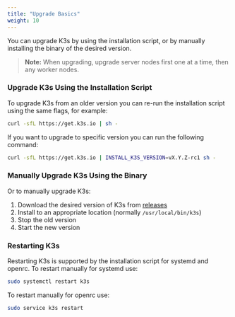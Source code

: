 ```yaml
---
title: "Upgrade Basics"
weight: 10
---
```


You can upgrade K3s by using the installation script, or by manually installing the binary of the desired version.

>**Note:** When upgrading, upgrade server nodes first one at a time, then any worker nodes.

### Upgrade K3s Using the Installation Script

To upgrade K3s from an older version you can re-run the installation script using the same flags, for example:

```sh
curl -sfL https://get.k3s.io | sh -
```

If you want to upgrade to specific version you can run the following command:

```sh
curl -sfL https://get.k3s.io | INSTALL_K3S_VERSION=vX.Y.Z-rc1 sh -
```

### Manually Upgrade K3s Using the Binary

Or to manually upgrade K3s:

1. Download the desired version of K3s from [releases](https://github.com/rancher/k3s/releases/latest)
2. Install to an appropriate location (normally `/usr/local/bin/k3s`)
3. Stop the old version
4. Start the new version

### Restarting K3s

Restarting K3s is supported by the installation script for systemd and openrc.
To restart manually for systemd use:
```sh
sudo systemctl restart k3s
```

To restart manually for openrc use:
```sh
sudo service k3s restart
```
